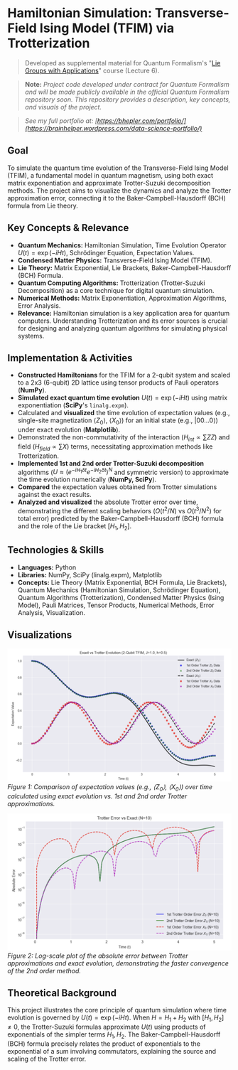 # Hamiltonian Simulation: Transverse-Field Ising Model (TFIM) via Trotterization

> Developed as supplemental material for Quantum Formalism's "[Lie Groups with Applications](https://quantumformalism.academy/lie-groups-with-applications)" course (Lecture 6).

> **Note:** *Project code developed under contract for Quantum Formalism and will be made publicly available in the official Quantum Formalism repository soon. This repository provides a description, key concepts, and visuals of the project.*

> *See my full portfolio at: [https://bhepler.com/portfolio/](https://brainhelper.wordpress.com/data-science-portfolio/)*

## Goal

To simulate the quantum time evolution of the Transverse-Field Ising Model (TFIM), a fundamental model in quantum magnetism, using both exact matrix exponentiation and approximate Trotter-Suzuki decomposition methods. The project aims to visualize the dynamics and analyze the Trotter approximation error, connecting it to the Baker-Campbell-Hausdorff (BCH) formula from Lie theory.

## Key Concepts & Relevance

*   **Quantum Mechanics:** Hamiltonian Simulation, Time Evolution Operator $U(t) = \exp(-iHt)$, Schrödinger Equation, Expectation Values.
*   **Condensed Matter Physics:** Transverse-Field Ising Model (TFIM).
*   **Lie Theory:** Matrix Exponential, Lie Brackets, Baker-Campbell-Hausdorff (BCH) Formula.
*   **Quantum Computing Algorithms:** Trotterization (Trotter-Suzuki Decomposition) as a core technique for digital quantum simulation.
*   **Numerical Methods:** Matrix Exponentiation, Approximation Algorithms, Error Analysis.
*   **Relevance:** Hamiltonian simulation is a key application area for quantum computers. Understanding Trotterization and its error sources is crucial for designing and analyzing quantum algorithms for simulating physical systems.

## Implementation & Activities

*   **Constructed Hamiltonians** for the TFIM for a 2-qubit system and scaled to a 2x3 (6-qubit) 2D lattice using tensor products of Pauli operators (**NumPy**).
*   **Simulated exact quantum time evolution** $U(t) = \exp(-iHt)$ using matrix exponentiation (**SciPy**'s `linalg.expm`).
*   Calculated and **visualized** the time evolution of expectation values (e.g., single-site magnetization $\langle Z_0 \rangle$, $\langle X_0 \rangle$) for an initial state (e.g., $|00\dots 0\rangle$) under exact evolution (**Matplotlib**).
*   Demonstrated the non-commutativity of the interaction ($H_{int} \propto \sum ZZ$) and field ($H_{field} \propto \sum X$) terms, necessitating approximation methods like Trotterization.
*   **Implemented 1st and 2nd order Trotter-Suzuki decomposition** algorithms ($U \approx (e^{-iH_1 \delta t} e^{-iH_2 \delta t})^N$ and symmetric version) to approximate the time evolution numerically (**NumPy, SciPy**).
*   **Compared** the expectation values obtained from Trotter simulations against the exact results.
*   **Analyzed and visualized** the absolute Trotter error over time, demonstrating the different scaling behaviors ($O(t^2/N)$ vs $O(t^3/N^2)$ for total error) predicted by the Baker-Campbell-Hausdorff (BCH) formula and the role of the Lie bracket $[H_1, H_2]$.

## Technologies & Skills

*   **Languages:** Python
*   **Libraries:** NumPy, SciPy (linalg.expm), Matplotlib
*   **Concepts:** Lie Theory (Matrix Exponential, BCH Formula, Lie Brackets), Quantum Mechanics (Hamiltonian Simulation, Schrödinger Equation), Quantum Algorithms (Trotterization), Condensed Matter Physics (Ising Model), Pauli Matrices, Tensor Products, Numerical Methods, Error Analysis, Visualization.

## Visualizations

![Exact vs Trotter Evolution Comparison](img/tfim_evolution.png)
*Figure 1: Comparison of expectation values (e.g., $\langle Z_0 \rangle$, $\langle X_0 \rangle$) over time calculated using exact evolution vs. 1st and 2nd order Trotter approximations.*

![Trotter Error Scaling Analysis](img/tfim_error.png)
*Figure 2: Log-scale plot of the absolute error between Trotter approximations and exact evolution, demonstrating the faster convergence of the 2nd order method.*

## Theoretical Background

This project illustrates the core principle of quantum simulation where time evolution is governed by $U(t) = \exp(-iHt)$. When $H = H_1 + H_2$ with $[H_1, H_2] \neq 0$, the Trotter-Suzuki formulas approximate $U(t)$ using products of exponentials of the simpler terms $H_1, H_2$. The Baker-Campbell-Hausdorff (BCH) formula precisely relates the product of exponentials to the exponential of a sum involving commutators, explaining the source and scaling of the Trotter error.
